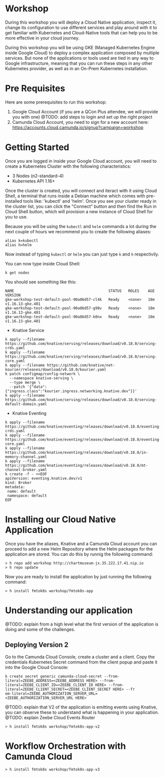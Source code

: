 # Workshop 

During this workshop you will deploy a Cloud Native application, inspect it, change its configuration to use different services and 
play around with it to get familiar with Kubernetes and Cloud-Native tools that can help you to be more effective in your cloud journey. 

During this workshop you will be using GKE (Managed Kubernetes Engine inside Google Cloud) to deploy a complex application composed by multiple services. But none of the applications or tools used are tied in any way to Google infrastructure, meaning that you can run these steps in any other Kubernetes provider, as well as in an On-Prem Kubernetes installation. 




# Pre Requisites
Here are some prerequisites to run this workshop: 

1) Google Cloud Account (if you are a QCon Plus attendee, we will provide you with one)
  @TODO: add steps to login and set up the right project
2) Camunda Cloud Account, you need to sign for a new account here: https://accounts.cloud.camunda.io/signup?campaign=workshop



# Getting Started

Once you are logged in inside your Google Cloud account, you will need to create a Kubernetes Cluster with the following characteristics:
- 3 Nodes (n2-standard-4)
- Kubernetes API 1.16+


Once the cluster is created, you will connect and iteract with it using Cloud Shell, a terminal that runs inside a Debian machine which comes with pre-installed tools like: 'kubectl' and 'helm'. Once you see your cluster ready in the cluster list, you can click the "Connect" button and then find the Run in Cloud Shell button, which will provision a new instance of Cloud Shell for you to use. 


Because you will be using the `kubectl` and `helm` commands a lot during the next couple of hours we recommend you to create the following aliases:

```
alias k=kubectl
alias h=helm
```
Now instead of typing `kubectl` or `helm` you can just type `k` and `h` respectivily. 

You can now type inside Cloud Shell: 
```
k get nodes
```

You should see something like this: 
```
NAME                                           STATUS   ROLES    AGE   VERSION
gke-workshop-test-default-pool-90a86d57-cl4k   Ready    <none>   18m   v1.16.13-gke.401
gke-workshop-test-default-pool-90a86d57-g98v   Ready    <none>   18m   v1.16.13-gke.401
gke-workshop-test-default-pool-90a86d57-k0nx   Ready    <none>   18m   v1.16.13-gke.401
```



- Knative Service

```
k apply --filename https://github.com/knative/serving/releases/download/v0.18.0/serving-crds.yaml
k apply --filename https://github.com/knative/serving/releases/download/v0.18.0/serving-core.yaml
k apply --filename https://github.com/knative/net-kourier/releases/download/v0.18.0/kourier.yaml
k patch configmap/config-network \
  --namespace knative-serving \
  --type merge \
  --patch '{"data":{"ingress.class":"kourier.ingress.networking.knative.dev"}}'
k apply --filename https://github.com/knative/serving/releases/download/v0.18.0/serving-default-domain.yaml
```

- Knative Eventing

```
k apply --filename https://github.com/knative/eventing/releases/download/v0.18.0/eventing-crds.yaml
k apply --filename https://github.com/knative/eventing/releases/download/v0.18.0/eventing-core.yaml
k apply --filename https://github.com/knative/eventing/releases/download/v0.18.0/in-memory-channel.yaml
k apply --filename https://github.com/knative/eventing/releases/download/v0.18.0/mt-channel-broker.yaml
k create -f - <<EOF
apiVersion: eventing.knative.dev/v1
kind: Broker
metadata:
 name: default
 namespace: default
EOF
```



# Installing our Cloud Native Application

Once you have the aliases, Knative and a Camunda Cloud account  you can proceed to add a new Helm Repository where the Helm packages for the application are stored. 
You can do this by runnig the following command: 

```
> h repo add workshop http://chartmuseum-jx.35.222.17.41.nip.io
> h repo update
```

Now you are ready to install the application by just running the following command:
```
> h install fmtok8s workshop/fmtok8s-app
```

# Understanding our application
@TODO: explain from a high level what the first version of the application is doing and some of the challenges. 


## Deploying Version 2


Go to the Camunda Cloud Console, create a cluster and a client. Copy the credentials Kubernetes Secret command from the client popup and paste it into the Google Cloud Console: 
```
k create secret generic camunda-cloud-secret --from-literal=ZEEBE_ADDRESS=<ZEEBE_ADDRESS HERE> --from-literal=ZEEBE_CLIENT_ID=<ZEEBE_CLIENT_ID HERE> --from-literal=ZEEBE_CLIENT_SECRET=<ZEEBE_CLIENT_SECRET HERE> --fr
om-literal=ZEEBE_AUTHORIZATION_SERVER_URL=<ZEEBE_AUTHORIZATION_SERVER_URL HERE>
```

@TODO: explain that V2 of the application is emitting events using Knative, you can observe these to understand what is happening in your application.
@TODO: explain Zeebe Cloud Events Router

```
> h install fmtok8s workshop/fmtok8s-app-v2
```

# Workflow Orchestration with Camunda Cloud

```
> h install fmtok8s workshop/fmtok8s-app-v3
```




